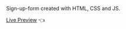 Sign-up-form created with HTML, CSS and JS.

[Live Preview](https://alan1234111.github.io/sign-up-form/) 👈
